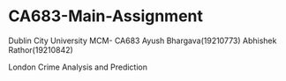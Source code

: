 # CA683-Main-Assignment

Dublin City University  MCM- CA683
Ayush Bhargava(19210773)          Abhishek Rathor(19210842)


London Crime Analysis and Prediction
